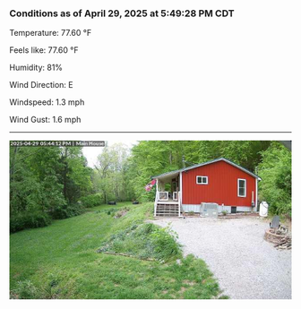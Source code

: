 ### Conditions as of April 29, 2025 at 5:49:28 PM CDT 

Temperature: 77.60 &deg;F

Feels like: 77.60 &deg;F

Humidity: 81%

Wind Direction: E

Windspeed: 1.3 mph

Wind Gust: 1.6 mph

---

<img src="./images/latest.jpeg"/>

